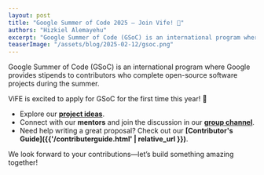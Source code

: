 ```yaml
---
layout: post
title: "Google Summer of Code 2025 – Join Vife! 🚀"
authors: "Hizkiel Alemayehu"
excerpt: "Google Summer of Code (GSoC) is an international program where Google provides stipends to contributors who complete open-source software projects during the summer."
teaserImage: "/assets/blog/2025-02-12/gsoc.png"
---
```


Google Summer of Code (GSoC) is an international program where Google provides stipends to contributors who complete open-source software projects during the summer.  

ViFE is excited to apply for GSoC for the first time this year! 🎉  

- Explore our **[project ideas](https://edirom.de/gsoc.html)**.  
- Connect with our **mentors** and join the discussion in our **[group channel](https://matrix.to/#/#gsoc-public:edirom.de)**.  
- Need help writing a great proposal? Check out our **[Contributor's Guide]({{'/contributerguide.html'  | relative_url }})**.  

We look forward to your contributions—let’s build something amazing together!  